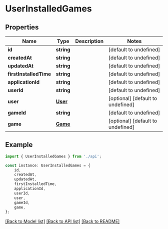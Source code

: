 # UserInstalledGames


## Properties

Name | Type | Description | Notes
------------ | ------------- | ------------- | -------------
**id** | **string** |  | [default to undefined]
**createdAt** | **string** |  | [default to undefined]
**updatedAt** | **string** |  | [default to undefined]
**firstInstalledTime** | **string** |  | [default to undefined]
**applicationId** | **string** |  | [default to undefined]
**userId** | **string** |  | [default to undefined]
**user** | [**User**](User.md) |  | [optional] [default to undefined]
**gameId** | **string** |  | [default to undefined]
**game** | [**Game**](Game.md) |  | [optional] [default to undefined]

## Example

```typescript
import { UserInstalledGames } from './api';

const instance: UserInstalledGames = {
    id,
    createdAt,
    updatedAt,
    firstInstalledTime,
    applicationId,
    userId,
    user,
    gameId,
    game,
};
```

[[Back to Model list]](../README.md#documentation-for-models) [[Back to API list]](../README.md#documentation-for-api-endpoints) [[Back to README]](../README.md)
